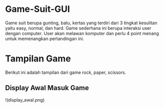 # Game-Suit-GUI
Game suit berupa gunting, batu, kertas yang terdiri dari 3 tingkat kesulitan yaitu easy, normal, dan hard. Game sederhana ini berupa interaksi user dengan computer. User akan melawan komputer dan perlu 4 point menang untuk memenangkan pertandingan ini.

# Tampilan Game
Berikut ini adalah tampilan dari game rock, paper, scissors.

## Display Awal Masuk Game
!(display_awal.png)

